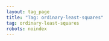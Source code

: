 ```yaml
---
layout: tag_page
title: "Tag: ordinary-least-squares"
tag: ordinary-least-squares
robots: noindex
---
```

